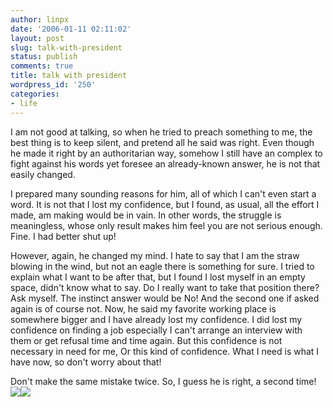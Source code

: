 ```yaml
---
author: linpx
date: '2006-01-11 02:11:02'
layout: post
slug: talk-with-president
status: publish
comments: true
title: talk with president
wordpress_id: '250'
categories:
- life
---
```


I am not good at talking, so when he tried to preach something to me, the best
thing is to keep silent, and pretend all he said was right. Even though he
made it right by an authoritarian way, somehow I still have an complex to
fight against his words yet foresee an already-known answer, he is not that
easily changed.

I prepared many sounding reasons for him, all of which I can't even start a
word. It is not that I lost my confidence, but I found, as usual, all the
effort I made, am making would be in vain. In other words, the struggle is
meaningless, whose only result makes him feel you are not serious enough.
Fine. I had better shut up!

However, again, he changed my mind. I hate to say that I am the straw blowing
in the wind, but not an eagle there is something for sure. I tried to explain
what I want to be after that, but I found I lost myself in an empty space,
didn't know what to say. Do I really want to take that position there? Ask
myself. The instinct answer would be No! And the second one if asked again is
of course not. Now, he said my favorite working place is somewhere bigger and
I have already lost my confidence. I did lost my confidence on finding a job
especially I can't arrange an interview with them or get refusal time and time
again. But this confidence is not necessary in need for me, Or this kind of
confidence. What I need is what I have now, so don't worry about that!

Don't make the same mistake twice. So, I guess he is right, a second
time!![](/rte/emoticons/lightbulb.gif)![](/rte/emoticons/lightbulb.gif)

  

